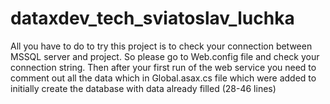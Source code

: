 # dataxdev_tech_sviatoslav_luchka

All you have to do to try this project is to check your connection between MSSQL server and project. So please go to Web.config file and check your connection string. Then after your first run of the web service you need to comment out all the data which in Global.asax.cs file which were added to initially create the database with data already  filled (28-46 lines)
